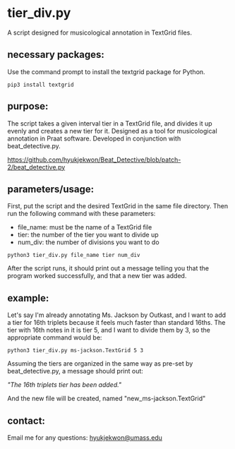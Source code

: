 # tier_div.py
A script designed for musicological annotation in TextGrid files.

## necessary packages:
Use the command prompt to install the textgrid package for Python.
```
pip3 install textgrid
```

## purpose:
The script takes a given interval tier in a TextGrid file, and divides it up evenly and creates a new tier for it. Designed as a tool for musicological annotation in Praat software. Developed in conjunction with beat_detective.py.

https://github.com/hyukjekwon/Beat_Detective/blob/patch-2/beat_detective.py

## parameters/usage:
First, put the script and the desired TextGrid in the same file directory. Then run the following command with these parameters:
- file_name: must be the name of a TextGrid file
- tier: the number of the tier you want to divide up
- num_div: the number of divisions you want to do
```
python3 tier_div.py file_name tier num_div
```
After the script runs, it should print out a message telling you that the program worked successfully, and that a new tier was added.

## example:
Let's say I'm already annotating Ms. Jackson by Outkast, and I want to add a tier for 16th triplets because it feels much faster than standard 16ths. The tier with 16th notes in it is tier 5, and I want to divide them by 3, so the appropriate command would be:
```
python3 tier_div.py ms-jackson.TextGrid 5 3
```
Assuming the tiers are organized in the same way as pre-set by beat_detective.py, a message should print out:

*"The 16th triplets tier has been added."*

And the new file will be created, named "new_ms-jackson.TextGrid"

## contact:
Email me for any questions: hyukjekwon@umass.edu
